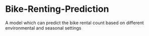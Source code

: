# Bike-Renting-Prediction
A model which can predict the bike rental count based on different environmental and seasonal settings
